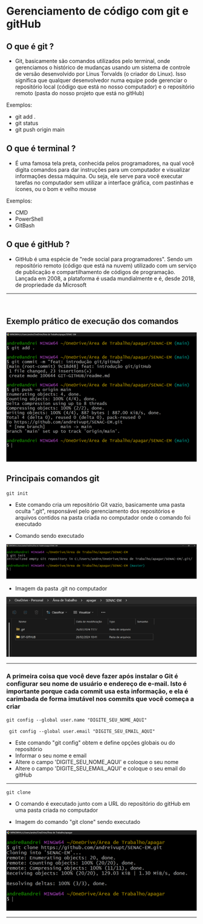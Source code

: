 # Gerenciamento de código com git e gitHub

## O que é git ?

* Git, basicamente são comandos utilizados pelo terminal, onde gerenciamos o histórico de mudanças usando um sistema de controle de versão desenvolvido por Linus Torvalds (o criador do Linux). Isso significa que qualquer desenvolvedor numa equipe pode gerenciar o repositório local (código que está no nosso computador) e o repositório remoto (pasta do nosso projeto que está no gitHub)

Exemplos:
* git add .
* git status
* git push origin main

## O que é terminal ?

* É uma famosa tela preta, conhecida pelos programadores, na qual você digita comandos para dar instruções para um computador e visualizar informações dessa máquina. Ou seja, ele serve para você executar tarefas no computador sem utilizar a interface gráfica, com pastinhas e ícones, ou o bom e velho mouse

Exemplos:
* CMD
* PowerShell
* GitBash

## O que é gitHub ?
* GitHub é uma espécie de "rede social para programadores". Sendo um repositório remoto (código que está na nuvem) utilizado com um serviço de publicação e compartilhamento de códigos de programação. Lançada em 2008, a plataforma é usada mundialmente e é, desde 2018, de propriedade da Microsoft

<hr><br>

## Exemplo prático de execução dos comandos

<img src="./img/comandos_git.png">

<br>

## Principais comandos git

```
git init
```
* Este comando cria um repositório Git vazio, basicamente uma pasta oculta ".git", responsável pelo gerenciamento dos repositórios e arquivos contidos na pasta criada no computador onde o comando foi executado

* Comando sendo executado<p>
<img src="./img/git_init.png">

* Imagem da pasta .git no computador<p>
<img src="./img/repo_git.png">

<hr>

### A primeira coisa que você deve fazer após instalar o Git é configurar seu nome de usuário e endereço de e-mail. Isto é importante porque cada commit usa esta informação, e ela é carimbada de forma imutável nos commits que você começa a criar

```
git config --global user.name "DIGITE_SEU_NOME_AQUI"
```

```
 git config --global user.email "DIGITE_SEU_EMAIL_AQUI"
```

* Este comando "git config" obtem e define opções globais ou do repositório
* Informar o seu nome e email
* Altere o campo 'DIGITE_SEU_NOME_AQUI' e coloque o seu nome
* Altere o campo 'DIGITE_SEU_EMAIL_AQUI' e coloque o seu email do gitHub


<hr>

```
git clone
```
* O comando é executado junto com a URL do repositório do gitHub em uma pasta criada no computador

* Imagem do comando "git clone" sendo executado
<img src="./img/git_clone.png">

<hr>


